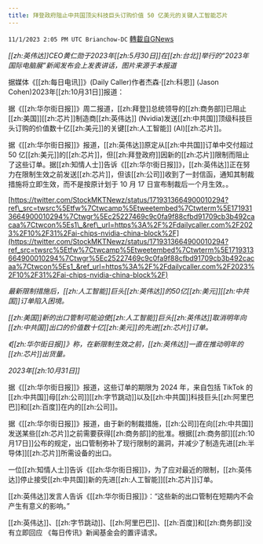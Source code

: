 ```yaml
---
title: 拜登政府阻止中共国顶尖科技巨头订购价值 50 亿美元的关键人工智能芯片
---
```

`11/1/2023 2:05 PM UTC Brianchow-DC` [轉載自GNews](https://gnews.org/articles/1908734)

*[[zh:英伟达]]CEO黄仁勋于2023年[[zh:5月30日]]在[[zh:台北]]举行的“2023年国际电脑展”新闻发布会上发表讲话，图片来源于本报道*

据媒体《[[zh:每日电讯]]》(Daily Caller)作者杰森·[[zh:科恩]] (Jason Cohen)2023年[[zh:10月31日]]报道：

据《[[zh:华尔街日报]]》周二报道，[[zh:拜登]]总统领导的[[zh:商务部]]已阻止[[zh:美国]][[zh:芯片]]制造商[[zh:英伟达]] (Nvidia)发送[[zh:中共国]]顶级科技巨头订购的价值数十亿[[zh:美元]]的关键[[zh:人工智能]] (AI)[[zh:芯片]]。

据《[[zh:华尔街日报]]》报道，[[zh:英伟达]]原定从[[zh:中共国]]订单中交付超过 50 亿[[zh:美元]]的[[zh:芯片]]，但[[zh:拜登政府]]因新的[[zh:芯片]]限制而阻止了这些订单。据[[zh:知情人士]]告诉《[[zh:华尔街日报]]》，[[zh:英伟达]]正在努力在限制生效之前发送[[zh:芯片]]，但该[[zh:公司]]收到了一封信函，通知其制裁措施将立即生效，而不是按原计划于 10 月 17 日宣布制裁后一个月生效。。

[https://twitter.com/StockMKTNewz/status/1719313664900010294?ref\_src=twsrc%5Etfw%7Ctwcamp%5Etweetembed%7Ctwterm%5E1719313664900010294%7Ctwgr%5Ec25227469c9c0fa9f88cfbd91709cb3b492cacaa%7Ctwcon%5Es1\_&ref\_url=https%3A%2F%2Fdailycaller.com%2F2023%2F10%2F31%2Fai-chips-nvidia-china-block%2F](https://twitter.com/StockMKTNewz/status/1719313664900010294?ref_src=twsrc%5Etfw%7Ctwcamp%5Etweetembed%7Ctwterm%5E1719313664900010294%7Ctwgr%5Ec25227469c9c0fa9f88cfbd91709cb3b492cacaa%7Ctwcon%5Es1_&ref_url=https%3A%2F%2Fdailycaller.com%2F2023%2F10%2F31%2Fai-chips-nvidia-china-block%2F)

_最新限制措施后，[[zh:人工智能]]巨头[[zh:英伟达]]的50亿[[zh:美元]][[zh:中共国]]订单陷入困境。_

_[[zh:美国]]新的出口管制可能迫使[[zh:人工智能]]巨头[[zh:英伟达]]取消明年向[[zh:中共国]]出口的价值数十亿[[zh:美元]]的先进[[zh:芯片]]订单。_

_《[[zh:华尔街日报]]》称，在新限制生效之前，[[zh:英伟达]]一直在推动明年的[[zh:芯片]]出货量。_

_2023年[[zh:10月31日]]_

据《[[zh:华尔街日报]]》报道，这些订单的期限为 2024 年，来自包括 TikTok 的[[zh:中共国]]母[[zh:公司]][[zh:字节跳动]]以及[[zh:中共国]]科技巨头[[zh:阿里巴巴]]和[[zh:百度]]在内的[[zh:公司]]。

据《[[zh:华尔街日报]]》报道，由于新的制裁措施，[[zh:公司]]在向[[zh:中共国]]发送某些[[zh:芯片]]之前需要获得[[zh:商务部]]的批准。根据[[zh:商务部]][[zh:10月17日]]公布的规定，出口管制弥补了现行限制的漏洞，并减少了制造先进[[zh:半导体]][[zh:芯片]]所需设备的出口。

一位[[zh:知情人士]]告诉《[[zh:华尔街日报]]》，为了应对最近的限制，[[zh:英伟达]]停止接受[[zh:中共国]]新的先进[[zh:人工智能]][[zh:芯片]]订单。

[[zh:英伟达]]发言人告诉《[[zh:华尔街日报]]》：“这些新的出口管制在短期内不会产生有意义的影响。”

[[zh:英伟达]]、[[zh:字节跳动]]、[[zh:阿里巴巴]]、[[zh:百度]]和[[zh:商务部]]没有立即回应 《每日传讯》新闻基金会的置评请求。
